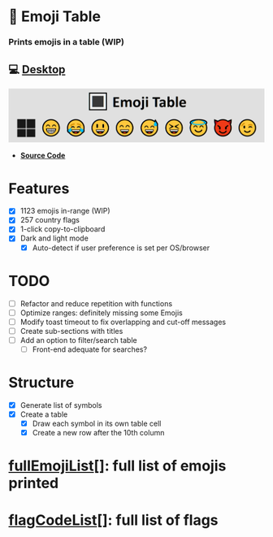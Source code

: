 # 🔳 Emoji Table

### Prints emojis in a table  (WIP)

## 💻 [Desktop](https://ateadaze.github.io/emoji_table/)

![emoji_table-repo_banner](/images/emoji_table-header.png)

* **[Source Code](https://github.com/ATeaDaze/ateadaze.github.io/blob/main/emoji_table/scripts/main.js)**

# Features
* [x] 1123 emojis in-range (WIP)
* [x] 257 country flags
* [x] 1-click copy-to-clipboard
* [x] Dark and light mode
  * [x] Auto-detect if user preference is set per OS/browser

# TODO
* [ ] Refactor and reduce repetition with functions
* [ ] Optimize ranges: definitely missing some Emojis
* [ ] Modify toast timeout to fix overlapping and cut-off messages
* [ ] Create sub-sections with titles
* [ ] Add an option to filter/search table
  * [ ] Front-end adequate for searches?

# Structure
* [x] Generate list of symbols
* [x] Create a table
  * [x] Draw each symbol in its own table cell
  * [x] Create a new row after the 10th column

# [**fullEmojiList[]**](https://github.com/ATeaDaze/ateadaze.github.io/blob/main/emoji_table/fullEmojiList.md): full list of emojis printed

# [**flagCodeList[]**](https://github.com/ATeaDaze/ateadaze.github.io/blob/main/emoji_table/flagCodeList.md): full list of flags
